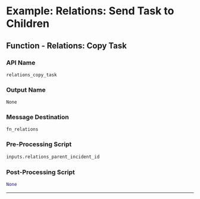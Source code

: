 <!--
    DO NOT MANUALLY EDIT THIS FILE
    THIS FILE IS AUTOMATICALLY GENERATED WITH resilient-sdk codegen
    Generated with resilient-sdk v49.1.51
-->

# Example: Relations: Send Task to Children

## Function - Relations: Copy Task

### API Name
`relations_copy_task`

### Output Name
`None`

### Message Destination
`fn_relations`

### Pre-Processing Script
```python
inputs.relations_parent_incident_id 
```

### Post-Processing Script
```python
None
```

---

